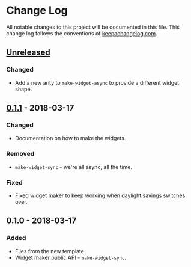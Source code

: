 # Change Log
All notable changes to this project will be documented in this file. This change log follows the conventions of [keepachangelog.com](http://keepachangelog.com/).

## [Unreleased]
### Changed
- Add a new arity to `make-widget-async` to provide a different widget shape.

## [0.1.1] - 2018-03-17
### Changed
- Documentation on how to make the widgets.

### Removed
- `make-widget-sync` - we're all async, all the time.

### Fixed
- Fixed widget maker to keep working when daylight savings switches over.

## 0.1.0 - 2018-03-17
### Added
- Files from the new template.
- Widget maker public API - `make-widget-sync`.

[Unreleased]: https://github.com/your-name/clojure_demo/compare/0.1.1...HEAD
[0.1.1]: https://github.com/your-name/clojure_demo/compare/0.1.0...0.1.1

